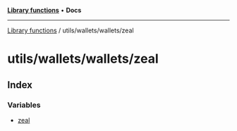 [**Library functions**](../../../../README.md) • **Docs**

***

[Library functions](../../../../modules.md) / utils/wallets/wallets/zeal

# utils/wallets/wallets/zeal

## Index

### Variables

- [zeal](variables/zeal.md)
